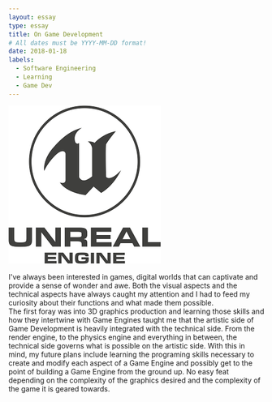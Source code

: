 ```yaml
---
layout: essay
type: essay
title: On Game Development
# All dates must be YYYY-MM-DD format!
date: 2018-01-18
labels:
  - Software Engineering
  - Learning
  - Game Dev
---
```

<img class="ui medium rounded image" src="../images/UElogo.png">

  I've always been interested in games, digital worlds that can captivate and provide a sense of wonder and awe.
Both the visual aspects and the technical aspects have always caught my attention and I had to feed my curiosity
about their functions and what made them possible.  
  The first foray was into 3D graphics production and learning
those skills and how they intertwine with Game Engines taught me that the artistic side of Game Development is
heavily integrated with the technical side.  From the render engine, to the physics engine and everything in
between, the technical side governs what is possible on the artistic side.
  With this in mind, my future plans include learning the programing skills necessary to create and modify each
aspect of a Game Engine and possibly get to the point of building a Game Engine from the ground up.  No easy feat
depending on the complexity of the graphics desired and the complexity of the game it is geared towards.
